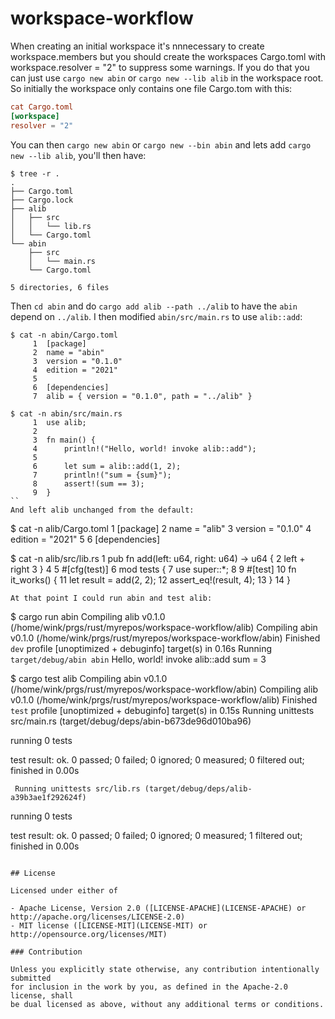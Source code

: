 # workspace-workflow

When creating an initial workspace it's nnnecessary to create workspace.members
but you should create the workspaces Cargo.toml with workspace.resolver = "2" to
suppress some warnings. If you do that you can just use `cargo new abin`
or `cargo new --lib alib` in the workspace root. So initially the workspace
only contains one file Cargo.tom with this:
```toml
cat Cargo.toml
[workspace]
resolver = "2"
```
You can then `cargo new abin` or `cargo new --bin abin` and lets add
`cargo new --lib alib`, you'll then have:
```
$ tree -r .
.
├── Cargo.toml
├── Cargo.lock
├── alib
│   ├── src
│   │   └── lib.rs
│   └── Cargo.toml
└── abin
    ├── src
    │   └── main.rs
    └── Cargo.toml

5 directories, 6 files
```
Then `cd abin` and do `cargo add alib --path ../alib` to have the `abin`
depend on `../alib`. I then modified `abin/src/main.rs` to use `alib::add`:
```
$ cat -n abin/Cargo.toml
     1  [package]
     2  name = "abin"
     3  version = "0.1.0"
     4  edition = "2021"
     5
     6  [dependencies]
     7  alib = { version = "0.1.0", path = "../alib" }

$ cat -n abin/src/main.rs 
     1  use alib;
     2
     3  fn main() {
     4      println!("Hello, world! invoke alib::add");
     5
     6      let sum = alib::add(1, 2);
     7      println!("sum = {sum}");
     8      assert!(sum == 3);
     9  }
``
And left alib unchanged from the default:
```
$ cat -n alib/Cargo.toml 
     1  [package]
     2  name = "alib"
     3  version = "0.1.0"
     4  edition = "2021"
     5
     6  [dependencies]

$ cat -n alib/src/lib.rs 
     1  pub fn add(left: u64, right: u64) -> u64 {
     2      left + right
     3  }
     4
     5  #[cfg(test)]
     6  mod tests {
     7      use super::*;
     8
     9      #[test]
    10      fn it_works() {
    11          let result = add(2, 2);
    12          assert_eq!(result, 4);
    13      }
    14  }
```
At that point I could run abin and test alib:
```
$ cargo run abin
   Compiling alib v0.1.0 (/home/wink/prgs/rust/myrepos/workspace-workflow/alib)
   Compiling abin v0.1.0 (/home/wink/prgs/rust/myrepos/workspace-workflow/abin)
    Finished `dev` profile [unoptimized + debuginfo] target(s) in 0.16s
     Running `target/debug/abin abin`
Hello, world! invoke alib::add
sum = 3

$ cargo test alib
   Compiling abin v0.1.0 (/home/wink/prgs/rust/myrepos/workspace-workflow/abin)
   Compiling alib v0.1.0 (/home/wink/prgs/rust/myrepos/workspace-workflow/alib)
    Finished `test` profile [unoptimized + debuginfo] target(s) in 0.15s
     Running unittests src/main.rs (target/debug/deps/abin-b673de96d010ba96)

running 0 tests

test result: ok. 0 passed; 0 failed; 0 ignored; 0 measured; 0 filtered out; finished in 0.00s

     Running unittests src/lib.rs (target/debug/deps/alib-a39b3ae1f292624f)

running 0 tests

test result: ok. 0 passed; 0 failed; 0 ignored; 0 measured; 1 filtered out; finished in 0.00s
```

## License

Licensed under either of

- Apache License, Version 2.0 ([LICENSE-APACHE](LICENSE-APACHE) or http://apache.org/licenses/LICENSE-2.0)
- MIT license ([LICENSE-MIT](LICENSE-MIT) or http://opensource.org/licenses/MIT)

### Contribution

Unless you explicitly state otherwise, any contribution intentionally submitted
for inclusion in the work by you, as defined in the Apache-2.0 license, shall
be dual licensed as above, without any additional terms or conditions.
